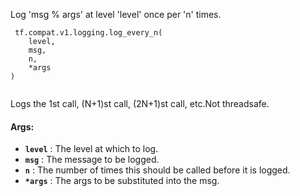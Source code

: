 Log 'msg % args' at level 'level' once per 'n' times.

```
 tf.compat.v1.logging.log_every_n(
    level,
    msg,
    n,
    *args
)
 
```

Logs the 1st call, (N+1)st call, (2N+1)st call,  etc.Not threadsafe.

#### Args:
- **`level`** : The level at which to log.
- **`msg`** : The message to be logged.
- **`n`** : The number of times this should be called before it is logged.
- **`*args`** : The args to be substituted into the msg.
